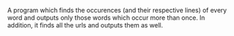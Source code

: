 A program which finds the occurences (and their respective lines) of every word and outputs only those words which occur more than once. In addition, it finds all the urls and outputs them as well.
